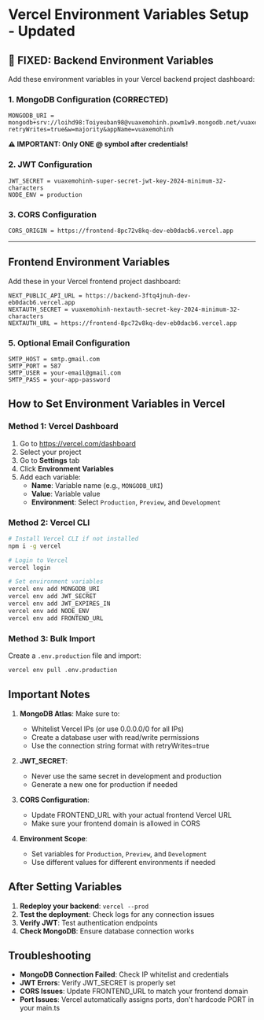 # Vercel Environment Variables Setup - Updated

## 🚨 FIXED: Backend Environment Variables

Add these environment variables in your Vercel backend project dashboard:

### 1. MongoDB Configuration (CORRECTED)

```
MONGODB_URI = mongodb+srv://loihd98:Toiyeuban98@vuaxemohinh.pxwm1w9.mongodb.net/vuaxemohinh?retryWrites=true&w=majority&appName=vuaxemohinh
```

**⚠️ IMPORTANT: Only ONE @ symbol after credentials!**

### 2. JWT Configuration

```
JWT_SECRET = vuaxemohinh-super-secret-jwt-key-2024-minimum-32-characters
NODE_ENV = production
```

### 3. CORS Configuration

```
CORS_ORIGIN = https://frontend-8pc72v8kq-dev-eb0dacb6.vercel.app
```

---

## Frontend Environment Variables

Add these in your Vercel frontend project dashboard:

```
NEXT_PUBLIC_API_URL = https://backend-3ftq4jnuh-dev-eb0dacb6.vercel.app
NEXTAUTH_SECRET = vuaxemohinh-nextauth-secret-key-2024-minimum-32-characters
NEXTAUTH_URL = https://frontend-8pc72v8kq-dev-eb0dacb6.vercel.app
```

### 5. Optional Email Configuration

```
SMTP_HOST = smtp.gmail.com
SMTP_PORT = 587
SMTP_USER = your-email@gmail.com
SMTP_PASS = your-app-password
```

## How to Set Environment Variables in Vercel

### Method 1: Vercel Dashboard

1. Go to https://vercel.com/dashboard
2. Select your project
3. Go to **Settings** tab
4. Click **Environment Variables**
5. Add each variable:
   - **Name**: Variable name (e.g., `MONGODB_URI`)
   - **Value**: Variable value
   - **Environment**: Select `Production`, `Preview`, and `Development`

### Method 2: Vercel CLI

```bash
# Install Vercel CLI if not installed
npm i -g vercel

# Login to Vercel
vercel login

# Set environment variables
vercel env add MONGODB_URI
vercel env add JWT_SECRET
vercel env add JWT_EXPIRES_IN
vercel env add NODE_ENV
vercel env add FRONTEND_URL
```

### Method 3: Bulk Import

Create a `.env.production` file and import:

```bash
vercel env pull .env.production
```

## Important Notes

1. **MongoDB Atlas**: Make sure to:

   - Whitelist Vercel IPs (or use 0.0.0.0/0 for all IPs)
   - Create a database user with read/write permissions
   - Use the connection string format with retryWrites=true

2. **JWT_SECRET**:

   - Never use the same secret in development and production
   - Generate a new one for production if needed

3. **CORS Configuration**:

   - Update FRONTEND_URL with your actual frontend Vercel URL
   - Make sure your frontend domain is allowed in CORS

4. **Environment Scope**:
   - Set variables for `Production`, `Preview`, and `Development`
   - Use different values for different environments if needed

## After Setting Variables

1. **Redeploy your backend**: `vercel --prod`
2. **Test the deployment**: Check logs for any connection issues
3. **Verify JWT**: Test authentication endpoints
4. **Check MongoDB**: Ensure database connection works

## Troubleshooting

- **MongoDB Connection Failed**: Check IP whitelist and credentials
- **JWT Errors**: Verify JWT_SECRET is properly set
- **CORS Issues**: Update FRONTEND_URL to match your frontend domain
- **Port Issues**: Vercel automatically assigns ports, don't hardcode PORT in your main.ts
